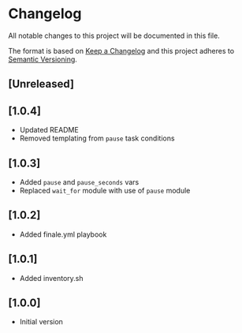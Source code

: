 # Changelog
All notable changes to this project will be documented in this file.

The format is based on [Keep a Changelog](http://keepachangelog.com/en/1.0.0/)
and this project adheres to [Semantic Versioning](http://semver.org/spec/v2.0.0.html).

## [Unreleased]

## [1.0.4]
- Updated README
- Removed templating from `pause` task conditions

## [1.0.3]
- Added `pause` and `pause_seconds` vars
- Replaced `wait_for` module with use of `pause` module

## [1.0.2]
- Added finale.yml playbook

## [1.0.1]
- Added inventory.sh

## [1.0.0]
- Initial version
